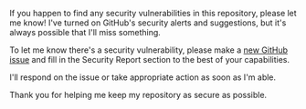If you happen to find any security vulnerabilities in this repository, please let me know! I've turned on GitHub's security alerts and suggestions, but it's always possible that I'll miss something.

To let me know there's a security vulnerability, please make a [new GitHub issue](https://github.com/emmahsax/github-actions/issues/new) and fill in the Security Report section to the best of your capabilities.

I'll respond on the issue or take appropriate action as soon as I'm able.

Thank you for helping me keep my repository as secure as possible.
